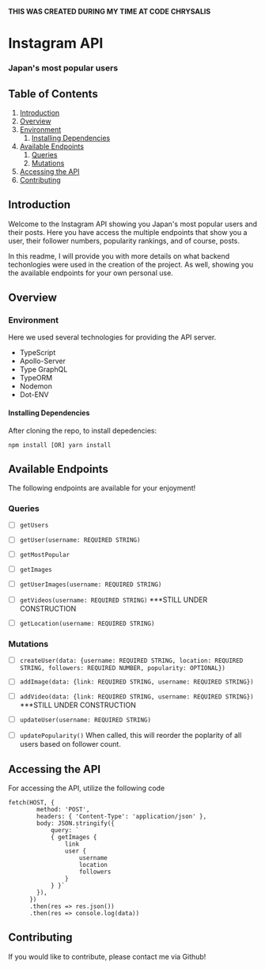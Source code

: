 ****THIS WAS CREATED DURING MY TIME AT CODE CHRYSALIS****

# Instagram API
### Japan's most popular users

## Table of Contents

1.  [Introduction](#introduction)
1.  [Overview](#overview)
1.  [Environment](#environment)
    1.  [Installing Dependencies](#installing-dependencies)
1.  [Available Endpoints](#available-endpoints)
    1.  [Queries](#queries)
    1.  [Mutations](#mutations)
1. [Accessing the API](#accessing-the-api)
1.  [Contributing](#contributing)


## Introduction

Welcome to the Instagram API showing you Japan's most popular users and their posts. Here you have access the multiple endpoints that show you a user, their follower numbers, popularity rankings, and of course, posts. 

In this readme, I will provide you with more details on what backend techonlogies were used in the creation of the project. As well, showing you the available endpoints for your own personal use. 

## Overview

### Environment

Here we used several technologies for providing the API server. 

* TypeScript
* Apollo-Server
* Type GraphQL
* TypeORM
* Nodemon
* Dot-ENV

#### Installing Dependencies

After cloning the repo, to install depedencies:

```shell
npm install [OR] yarn install
```


## Available Endpoints

The following endpoints are available for your enjoyment!


### Queries

- [ ] `getUsers`
- [ ] `getUser(username: REQUIRED STRING)`
- [ ] `getMostPopular`
- [ ] `getImages`
- [ ] `getUserImages(username: REQUIRED STRING)`
- [ ] `getVideos(username: REQUIRED STRING)` ***STILL UNDER CONSTRUCTION
- [ ] `getLocation(username: REQUIRED STRING)`



### Mutations

- [ ] `createUser(data: {username: REQUIRED STRING, location: REQUIRED STRING, followers: REQUIRED NUMBER, popularity: OPTIONAL})`
- [ ] `addImage(data: {link: REQUIRED STRING, username: REQUIRED STRING})`
- [ ] `addVideo(data: {link: REQUIRED STRING, username: REQUIRED STRING})` ***STILL UNDER CONSTRUCTION
- [ ] `updateUser(username: REQUIRED STRING)`
- [ ] `updatePopularity()` When called, this will reorder the poplarity of all users based on follower count.



## Accessing the API

For accessing the API, utilize the following code

```shell
fetch(HOST, {
        method: 'POST',
        headers: { 'Content-Type': 'application/json' },
        body: JSON.stringify({
            query: `
            { getImages {
                link
                user {
                    username
                    location
                    followers
                }
            } }`
        }),
      })
      .then(res => res.json())
      .then(res => console.log(data))
```


## Contributing

If you would like to contribute, please contact me via Github!
